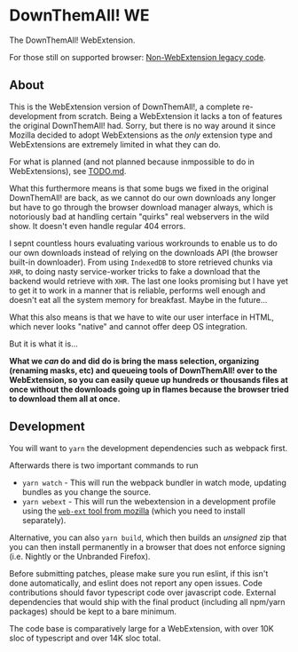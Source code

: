 DownThemAll! WE
===

The DownThemAll! WebExtension.

For those still on supported browser: [Non-WebExtension legacy code](https://github.com/downthemall/downthemall-legacy).

About
---

This is the WebExtension version of DownThemAll!, a complete re-development from scratch.
Being a WebExtension it lacks a ton of features the original DownThemAll! had. Sorry, but there is no way around it since Mozilla decided to adopt WebExtensions as the *only* extension type and WebExtensions are extremely limited in what they can do.

For what is planned (and not planned because inmpossible to do in WebExtensions), see [TODO.md](TODO.md).

What this furthermore means is that some bugs we fixed in the original DownThemAll! are back, as we cannot do our own downloads any longer but have to go through the browser download manager always, which is notoriously bad at handling certain "quirks" real webservers in the wild show. It doesn't even handle regular 404 errors.

I sepnt countless hours evaluating various workrounds to enable us to do our own downloads instead of relying on the downloads API (the browser built-in downloader). From using `IndexedDB` to store retrieved chunks via `XHR`, to doing nasty service-worker tricks to fake a download that the backend would retrieve with `XHR`. The last one looks promising but I have yet to get it to work in a manner that is reliable, performs well enough and doesn't eat all the system memory for breakfast. Maybe in the future...

What this also means is that we have to wite our user interface in HTML, which never looks "native" and cannot offer deep OS integration.

But it is what it is...

**What we *can* do and did do is bring the mass selection, organizing (renaming masks, etc) and queueing tools of DownThemAll! over to the WebExtension, so you can easily queue up hundreds or thousands files at once without the downloads going up in flames because the browser tried to download them all at once.**


Development
---

You will want to `yarn` the development dependencies such as webpack first.

Afterwards there is two important commands to run

  * `yarn watch` - This will run the webpack bundler in watch mode, updating bundles as you change the source.
  * `yarn webext` - This will run the webextension in a development profile using the [`web-ext` tool from mozilla](https://www.npmjs.com/package/web-ext) (which you need to install separately).
  
Alternative, you can also `yarn build`, which then builds an *unsigned* zip that you can then install permanently in a browser that does not enforce signing (i.e. Nightly or the Unbranded Firefox).

Before submitting patches, please make sure you run eslint, if this isn't done automatically, and eslint does not report any open issues. Code contributions should favor typescript code over javascript code. External dependencies that would ship with the final product (including all npm/yarn packages) should be kept to a bare minimum.

The code base is comparatively large for a WebExtension, with over 10K sloc of typescript and over 14K sloc total.
